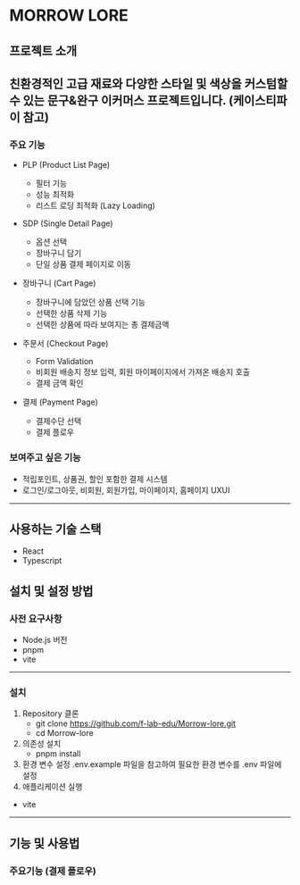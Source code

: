 # MORROW LORE
## 프로젝트 소개
친환경적인 고급 재료와 다양한 스타일 및 색상을 커스텀할 수 있는 문구&완구 이커머스 프로젝트입니다. (케이스티파이 참고)
---
### 주요 기능
- PLP (Product List Page)
  - 필터 기능
  - 성능 최적화
  - 리스트 로딩 최적화 (Lazy Loading)

- SDP (Single Detail Page)
  - 옵션 선택
  - 장바구니 담기
  - 단일 상품 결제 페이지로 이동

- 장바구니 (Cart Page)
  - 장바구니에 담았던 상품 선택 기능
  - 선택한 상품 삭제 기능
  - 선택한 상품에 따라 보여지는 총 결제금액

- 주문서 (Checkout Page)
  - Form Validation
  - 비회원 배송지 정보 입력, 회원 마이페이지에서 가져온 배송지 호출
  - 결제 금액 확인
 
- 결제 (Payment Page)
  - 결제수단 선택
  - 결제 플로우

### 보여주고 싶은 기능
- 적립포인트, 상품권, 할인 포함한 결제 시스템
- 로그인/로그아웃, 비회원, 회원가입, 마이페이지, 홈페이지 UXUI
---
## 사용하는 기술 스택
- React
- Typescript

## 설치 및 설정 방법
### 사전 요구사항
- Node.js 버전
- pnpm
- vite
---

### 설치
1. Repository 클론
   - git clone https://github.com/f-lab-edu/Morrow-lore.git
   - cd Morrow-lore
2. 의존성 설치
   - pnpm install
3. 환경 변수 설정
.env.example 파일을 참고하여 필요한 환경 변수를 .env 파일에 설정
4. 애플리케이션 실행
  - vite 
---

## 기능 및 사용법
### 주요기능 (결제 플로우)
